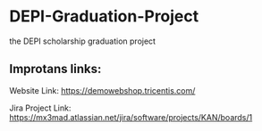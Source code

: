 # DEPI-Graduation-Project
the DEPI scholarship graduation project
## Improtans links:
Website Link: https://demowebshop.tricentis.com/

Jira Project Link: https://mx3mad.atlassian.net/jira/software/projects/KAN/boards/1
